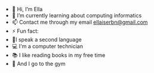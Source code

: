 - 👋 Hi, I’m Ella
- 🌱 I’m currently learning about computing informatics
- 📫 Contact me through my email ellaiserbn@gmail.com
- ⚡ Fun fact:
- 👅I speak a second language
- 💻 I'm a computer technician
- 📚 I like reading books in my free time
- 💪 And I go to the gym

<!---
neivaxz/neivaxz is a ✨ special ✨ repository because its `README.md` (this file) appears on your GitHub profile.
You can click the Preview link to take a look at your changes.
--->
